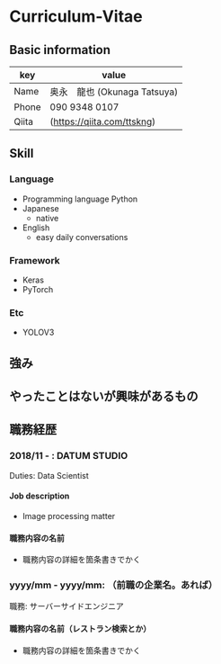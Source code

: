 # Curriculum-Vitae

## Basic information

|key|value|
|---|-----|
|Name|奥永　龍也 (Okunaga Tatsuya)|
|Phone|090 9348 0107|
|Qiita|(https://qiita.com/ttskng)|

## Skill

### Language

- Programming language
Python
- Japanese
  - native
- English
  - easy daily conversations

### Framework

- Keras
- PyTorch
  
### Etc

- YOLOV3

## 強み

## やったことはないが興味があるもの

## 職務経歴

### 2018/11 - : DATUM STUDIO

Duties: Data Scientist

#### Job description

- Image processing matter

#### 職務内容の名前

- 職務内容の詳細を箇条書きでかく

### yyyy/mm - yyyy/mm: （前職の企業名。あれば）

職務: サーバーサイドエンジニア

#### 職務内容の名前（レストラン検索とか）

- 職務内容の詳細を箇条書きでかく
